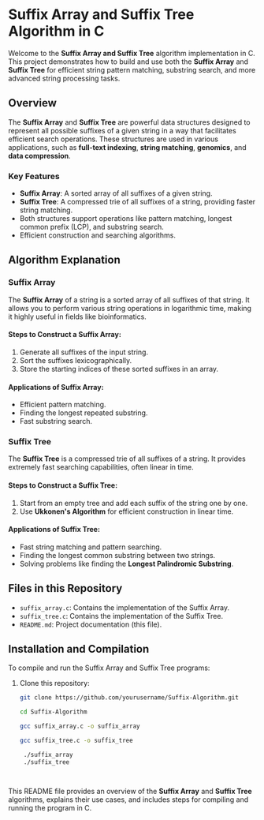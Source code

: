 # Suffix Array and Suffix Tree Algorithm in C

Welcome to the **Suffix Array and Suffix Tree** algorithm implementation in C. This project demonstrates how to build and use both the **Suffix Array** and **Suffix Tree** for efficient string pattern matching, substring search, and more advanced string processing tasks.

## Overview

The **Suffix Array** and **Suffix Tree** are powerful data structures designed to represent all possible suffixes of a given string in a way that facilitates efficient search operations. These structures are used in various applications, such as **full-text indexing**, **string matching**, **genomics**, and **data compression**.

### Key Features
- **Suffix Array**: A sorted array of all suffixes of a given string.
- **Suffix Tree**: A compressed trie of all suffixes of a string, providing faster string matching.
- Both structures support operations like pattern matching, longest common prefix (LCP), and substring search.
- Efficient construction and searching algorithms.

## Algorithm Explanation

### Suffix Array

The **Suffix Array** of a string is a sorted array of all suffixes of that string. It allows you to perform various string operations in logarithmic time, making it highly useful in fields like bioinformatics.

#### Steps to Construct a Suffix Array:
1. Generate all suffixes of the input string.
2. Sort the suffixes lexicographically.
3. Store the starting indices of these sorted suffixes in an array.

#### Applications of Suffix Array:
- Efficient pattern matching.
- Finding the longest repeated substring.
- Fast substring search.

### Suffix Tree

The **Suffix Tree** is a compressed trie of all suffixes of a string. It provides extremely fast searching capabilities, often linear in time.

#### Steps to Construct a Suffix Tree:
1. Start from an empty tree and add each suffix of the string one by one.
2. Use **Ukkonen's Algorithm** for efficient construction in linear time.

#### Applications of Suffix Tree:
- Fast string matching and pattern searching.
- Finding the longest common substring between two strings.
- Solving problems like finding the **Longest Palindromic Substring**.

## Files in this Repository

- `suffix_array.c`: Contains the implementation of the Suffix Array.
- `suffix_tree.c`: Contains the implementation of the Suffix Tree.
- `README.md`: Project documentation (this file).

## Installation and Compilation

To compile and run the Suffix Array and Suffix Tree programs:

1. Clone this repository:
   ```bash
   git clone https://github.com/yourusername/Suffix-Algorithm.git

   cd Suffix-Algorithm

   gcc suffix_array.c -o suffix_array

   gcc suffix_tree.c -o suffix_tree

    ./suffix_array
    ./suffix_tree




This README file provides an overview of the **Suffix Array** and **Suffix Tree** algorithms, explains their use cases, and includes steps for compiling and running the program in C.
